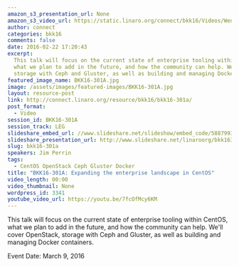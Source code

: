 ```yaml
---
amazon_s3_presentation_url: None
amazon_s3_video_url: https://static.linaro.org/connect/bkk16/Videos/Wednesday/BKK16-301A%20Expanding%20the%20Enterprise%20Landscape%20in%20CentOS.mp4
author: connect
categories: bkk16
comments: false
date: 2016-02-22 17:20:43
excerpt:
  This talk will focus on the current state of enterprise tooling within CentOS,
  what we plan to add in the future, and how the community can help. We'll cover OpenStack,
  storage with Ceph and Gluster, as well as building and managing Docker containers.
featured_image_name: BKK16-301A.jpg
image: /assets/images/featured-images/BKK16-301A.jpg
layout: resource-post
link: http://connect.linaro.org/resource/bkk16/bkk16-301a/
post_format:
  - Video
session_id: BKK16-301A
session_track: LEG
slideshare_embed_url: //www.slideshare.net/slideshow/embed_code/58879934
slideshare_presentation_url: http://www.slideshare.net/linaroorg/bkk16301a-expanding-the-enterprise-landscape-in-centos
slug: bkk16-301a
speakers: Jim Perrin
tags:
  - CentOS OpenStack Ceph Gluster Docker
title: "BKK16-301A: Expanding the enterprise landscape in CentOS"
video_length: 00:00
video_thumbnail: None
wordpress_id: 3341
youtube_video_url: https://youtu.be/7fcOfMcy6KM
---
```


This talk will focus on the current state of enterprise tooling within CentOS, what we plan to add in the future, and how the community can help. We'll cover OpenStack, storage with Ceph and Gluster, as well as building and managing Docker containers.

Event Date: March 9, 2016
